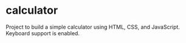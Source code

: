 # calculator

Project to build a simple calculator using HTML, CSS, and JavaScript. Keyboard support is enabled. 